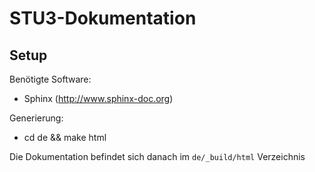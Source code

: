 STU3-Dokumentation
==================

Setup
-----

Benötigte Software:

- Sphinx (http://www.sphinx-doc.org)

Generierung:

- cd de && make html

Die Dokumentation befindet sich danach im `de/_build/html` Verzeichnis
